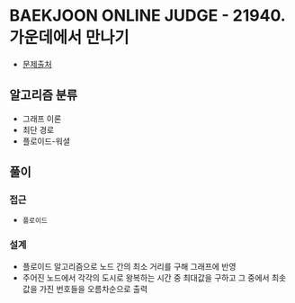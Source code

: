 # BAEKJOON ONLINE JUDGE - 21940. 가운데에서 만나기

- [문제출처](https://www.acmicpc.net/problem/21940 '21940. 가운데에서 만나기')

## 알고리즘 분류

- 그래프 이론
- 최단 경로
- 플로이드-워셜

## 풀이

### 접근

- `플로이드`

### 설계

- 플로이드 알고리즘으로 노드 간의 최소 거리를 구해 그래프에 반영
- 주어진 노드에서 각각의 도시로 왕복하는 시간 중 최대값을 구하고 그 중에서 최솟값을 가진 번호들을 오름차순으로 출력

